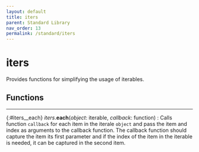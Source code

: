```yaml
---
layout: default
title: iters
parent: Standard Library
nav_order: 13
permalink: /standard/iters
---
```


# iters

Provides functions for simplifying the usage of iterables.



<h2>Functions</h2><hr>

{:#iters__each} _iters_.**each**(_object_: iterable, _callback_: function)
: Calls function `callback` for each item in the iterale `object` and 
  pass the item and index as arguments to the callback function. 
  The callback function should capture the item its first parameter and if 
  the index of the item in the iterable is needed, it can be captured in 
  the second item.


